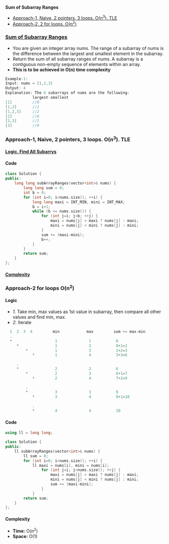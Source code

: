 **Sum of Subarray Ranges**
- [Approach-1, Naive, 2 pointers, 3 loops. O(n<sup>3</sup>). TLE](#a1)
- [Approach-2, 2 for loops. O(n<sup>2</sup>)](#a2)

### [Sum of Subarray Ranges](https://leetcode.com/problems/sum-of-subarray-ranges/)
- You are given an integer array nums. The range of a subarray of nums is the difference between the largest and smallest element in the subarray.
- Return the sum of all subarray ranges of nums. A subarray is a contiguous non-empty sequence of elements within an array.
- **This is to be achieved in O(n) time complexity**
```c
Example-1:
Input: nums = [1,2,3]
Output: 4
Explanation: The 6 subarrays of nums are the following:
            largest-smallest
[1]         //0
[1,2]       //1
[1,2,3]     //2
[2]         //0
[2,3]       //1
[3]         //0
```

<a name=a1></a>
### Approach-1, Naive, 2 pointers, 3 loops. O(n<sup>3</sup>). TLE
#### [Logic. Find All Subarrys](/DS_Questions/Questions/Strings/SubString_SubSequence/SubString_SubArray/Find_All_SubSeq.md)
#### Code
```cpp
class Solution {
public:
    long long subArrayRanges(vector<int>& nums) {
        long long sum = 0;
        int b = 0;
        for (int i=0; i<nums.size(); ++i) {
            long long maxi = INT_MIN, mini = INT_MAX;
            b = i+1;
            while (b <= nums.size()) {
                for (int j=i; j<b; ++j) {
                    maxi = nums[j] > maxi ? nums[j] : maxi;
                    mini = nums[j] < mini ? nums[j] : mini;
                }
                sum += (maxi-mini);
                b++;
            }
        }
        return sum;
    }
};
```
#### [Complexity](/DS_Questions/Questions/Strings/SubString_SubSequence/SubString_SubArray/Find_All_SubSeq.md)

<a name=a2></a>
### Approach-2 for loops O(n<sup>2</sup>)
#### Logic
- _1._ Take min, max values as 1st value in subarray, then compare all other values and find min, max.
- _2._ Iterate 
```c
  1  2  3  4         min            max         sum += max-min          subarray
  .
  *                   1              1           0                       [1]
     *                1              2           0+1=1                   [1,2]
         *            1              3           1+2=3                   [1,2,3]
            *         1              4           3+3=6                   [1,2,3,4]

     .                
     *                2              2           6                       [2]
         *            2              3           6+1=7                   [2,3]
            *         2              4           7+2=9                   [2,3,4]

         .
         *            3              3           9                       [3]
            *         3              4           9+1=10                  [3,4]
            
            .
            *         4              4           10

```
#### Code
```cpp
using ll = long long;

class Solution {
public:
    ll subArrayRanges(vector<int>& nums) {
        ll sum = 0;
        for (int i=0; i<nums.size(); ++i) {
            ll maxi = nums[i], mini = nums[i];                         //1
                for (int j=i; j<nums.size(); ++j) {
                    maxi = nums[j] > maxi ? nums[j] : maxi;
                    mini = nums[j] < mini ? nums[j] : mini;
                    sum += (maxi-mini);
                }
            }
        return sum;
    }
};
```
#### Complexity
- **Time:** O(n<sup>2</sup>)
- **Space:** O(1)
